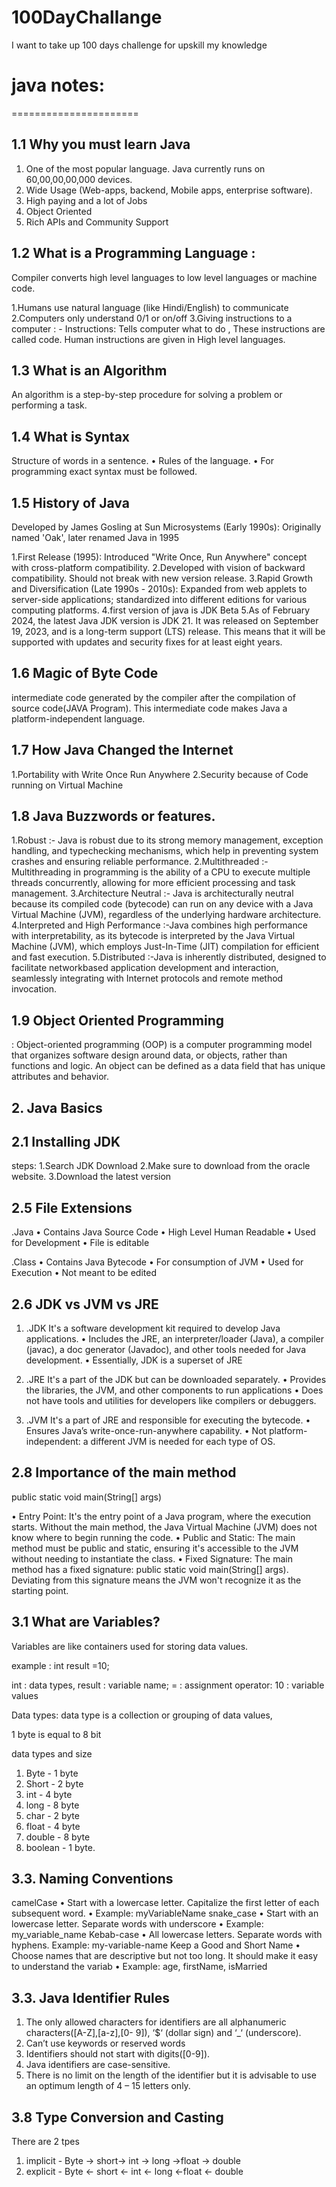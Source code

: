 # 100DayChallange

I want to take up 100 days challenge for upskill my knowledge

# java notes:

======================

## 1.1 Why you must learn Java

1. One of the most popular language. Java
   currently runs on 60,00,00,00,000
   devices.
2. Wide Usage (Web-apps, backend,
   Mobile apps, enterprise software).
3. High paying and a lot of Jobs
4. Object Oriented
5. Rich APIs and Community Support

## 1.2 What is a Programming Language :

Compiler converts high level languages to low level languages or machine code.

1.Humans use natural language (like Hindi/English) to communicate
2.Computers only understand 0/1 or on/off
3.Giving instructions to a computer
: - Instructions: Tells computer what to do , These instructions are called code. Human instructions are given in High level languages.

## 1.3 What is an Algorithm

An algorithm is a step-by-step procedure for solving a problem or performing a task.

## 1.4 What is Syntax

Structure of words in a sentence.
• Rules of the language.
• For programming exact syntax must be followed.

## 1.5 History of Java

Developed by James Gosling at Sun Microsystems (Early 1990s):
Originally named 'Oak', later renamed Java in 1995

1.First Release (1995): Introduced "Write Once, Run Anywhere" concept with cross-platform compatibility.
2.Developed with vision of backward compatibility. Should not break with new version release.
3.Rapid Growth and Diversification (Late 1990s - 2010s): Expanded from web applets to server-side applications; standardized into different editions for various computing platforms.
4.first version of java is JDK Beta
5.As of February 2024, the latest Java
JDK version is JDK 21. It was released on September 19, 2023, and is a long-term support (LTS) release. This means that it will be supported with updates and security fixes for at least eight years.

## 1.6 Magic of Byte Code

intermediate code generated by the compiler after the compilation of source code(JAVA Program). This intermediate code makes Java a platform-independent language.

## 1.7 How Java Changed the Internet

1.Portability with Write Once Run Anywhere
2.Security because of Code running on Virtual Machine

## 1.8 Java Buzzwords or features.

1.Robust
:- Java is robust due to its strong memory management, exception handling, and typechecking mechanisms, which help in preventing system crashes and ensuring reliable performance.
2.Multithreaded
:- Multithreading in programming is the ability of a CPU to execute multiple threads concurrently,
allowing for more efficient processing and task management.
3.Architecture Neutral
:- Java is architecturally neutral because its compiled code (bytecode) can run on any device with a Java Virtual Machine (JVM), regardless of the underlying hardware architecture.
4.Interpreted and High Performance
:-Java combines high performance with interpretability, as its bytecode is interpreted by the Java Virtual Machine (JVM), which employs Just-In-Time (JIT) compilation for efficient and fast execution.
5.Distributed
:-Java is inherently distributed, designed to facilitate networkbased application development and interaction, seamlessly integrating with Internet protocols and remote method invocation.

## 1.9 Object Oriented Programming

: Object-oriented programming (OOP) is a computer programming model that organizes software design around data, or objects, rather than functions and logic. An object can be defined as a data field that has unique attributes and behavior.

## 2. Java Basics

## 2.1 Installing JDK

steps:
1.Search JDK Download
2.Make sure to download from the oracle website.
3.Download the latest version

## 2.5 File Extensions

.Java
• Contains Java Source Code
• High Level Human Readable
• Used for Development
• File is editable

.Class
• Contains Java Bytecode
• For consumption of JVM
• Used for Execution
• Not meant to be edited

## 2.6 JDK vs JVM vs JRE

1. .JDK
   It's a software development kit required to develop Java applications.
   • Includes the JRE, an interpreter/loader (Java), a compiler (javac), a doc generator
   (Javadoc), and other tools needed for Java development.
   • Essentially, JDK is a superset of JRE

2. .JRE
   It's a part of the JDK but can be downloaded separately.
   • Provides the libraries, the JVM, and other components to run applications
   • Does not have tools and utilities for developers like compilers or debuggers.

3. .JVM
   It's a part of JRE and responsible for executing the bytecode.
   • Ensures Java’s write-once-run-anywhere capability.
   • Not platform-independent: a different JVM is needed for each type of OS.

## 2.8 Importance of the main method

public static void main(String[] args)

• Entry Point: It's the entry point of a Java program, where the execution starts.
Without the main method, the Java Virtual Machine (JVM) does not know where to
begin running the code.
• Public and Static: The main method must be public and static, ensuring it's accessible
to the JVM without needing to instantiate the class.
• Fixed Signature: The main method has a fixed signature: public static void
main(String[] args). Deviating from this signature means the JVM won't recognize it
as the starting point.

## 3.1 What are Variables?

Variables are like containers used for storing data values.

example : int result =10;

int : data types,
result : variable name;
= : assignment operator:
10 : variable values

Data types: data type is a collection or grouping of data values,

1 byte is equal to 8 bit

data types and size

1. Byte - 1 byte
2. Short - 2 byte
3. int - 4 byte
4. long - 8 byte
5. char - 2 byte
6. float - 4 byte
7. double - 8 byte
8. boolean - 1 byte.

## 3.3. Naming Conventions

camelCase
• Start with a lowercase letter. Capitalize the first letter of each
subsequent word.
• Example: myVariableName
snake_case
• Start with an lowercase letter. Separate words with underscore
• Example: my_variable_name
Kebab-case
• All lowercase letters. Separate words with hyphens. Example:
my-variable-name
Keep a Good and Short Name
• Choose names that are descriptive but not too long. It should
make it easy to understand the variab
• Example: age, firstName, isMarried

## 3.3. Java Identifier Rules

1. The only allowed characters for identifiers
   are all alphanumeric characters([A-Z],[a-z],[0-
   9]), ‘$‘ (dollar sign) and ‘\_‘ (underscore).
2. Can’t use keywords or reserved words
3. Identifiers should not start with digits([0-9]).
4. Java identifiers are case-sensitive.
5. There is no limit on the length of the identifier but it is advisable to use an optimum length of 4 – 15 letters only.

## 3.8 Type Conversion and Casting

There are 2 tpes

1. implicit - Byte -> short-> int -> long ->float -> double
2. explicit - Byte <- short <- int <- long <-float <- double
